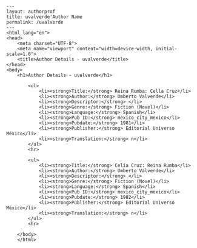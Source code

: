 
    ---
    layout: authorprof
    title: uvalverde'Author Name 
    permalink: /uvalverde
    ---
    <html lang="en">
    <head>
        <meta charset="UTF-8">
        <meta name="viewport" content="width=device-width, initial-scale=1.0">
        <title>Author Details - uvalverde</title>
    </head>
    <body>
        <h1>Author Details - uvalverde</h1>
        
            <ul>
                <li><strong>Title:</strong> Reina Rumba: Cella Cruz</li>
                <li><strong>Author:</strong> Umberto Valverde</li>
                <li><strong>Descriptor:</strong> </li>
                <li><strong>Genre:</strong> Fiction (Novel)</li>
                <li><strong>Language:</strong> Spanish</li>
                <li><strong>Pub ID:</strong> mexico_city_mexico</li>
                <li><strong>Pubdate:</strong> 1981</li>
                <li><strong>Publisher:</strong> Editorial Universo México</li>
                <li><strong>Translation:</strong> n</li>
            </ul>
            <hr>
            
            <ul>
                <li><strong>Title:</strong> Celia Cruz: Reina Rumba</li>
                <li><strong>Author:</strong> Umberto Valverde</li>
                <li><strong>Descriptor:</strong> </li>
                <li><strong>Genre:</strong> Fiction (Novel)</li>
                <li><strong>Language:</strong> Spanish</li>
                <li><strong>Pub ID:</strong> mexico_city_mexico</li>
                <li><strong>Pubdate:</strong> 1982</li>
                <li><strong>Publisher:</strong> Editorial Universo México</li>
                <li><strong>Translation:</strong> n</li>
            </ul>
            <hr>
            
        </body>
        </html>
        